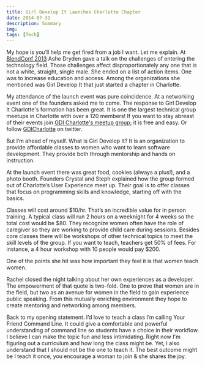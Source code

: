 ```yaml
---
title: Girl Develop It Launches Charlotte Chapter
date: 2014-07-31
description: Summary
img:
tags: [Tech]
---
```

My hope is you’ll help me get fired from a job I want. Let me explain. At [BlendConf 2013](../blend-conference-2013/) Ashe Dryden gave a talk on the challenges of entering the technology field. Those challenges affect disproportionately any one that is not a white, straight, single male. She ended on a list of action items. One was to increase education and access. Among the organizations she mentioned was Girl Develop It that just started a chapter in Charlotte.

My attendance of the launch event was pure coincidence. At a networking event one of the founders asked me to come. The response to Girl Develop It Charlotte's formation has been great. It is one the largest technical group meetups in Charlotte with over a 120 members! If you want to stay abreast of their events join [GDI Charlotte's meetup group](https://meetup.com/Girl-Develop-It-Charlotte-NC/); it is free and easy. Or follow [GDICharlotte](https://twitter.com/GDICharlotte) on twitter.

But I’m ahead of myself. What is Girl Develop It? It is an organization to provide affordable classes to women who want to learn software development. They provide both through mentorship and hands on instruction.

At the launch event there was great food, cookies (always a plus!), and a photo booth. Founders Crystal and Steph explained how the group formed out of Charlotte’s User Experience meet up. Their goal is to offer classes that focus on programming skills and knowledge, starting off with the basics.

Classes will cost around \$10/hr. That’s an incredible value for in person training. A typical class will run 2 hours on a weeknight for 4 weeks so the total cost would be \$80. They recognize women often have the role of caregiver so they are working to provide child care during sessions. Besides core classes there will be workshops of other technical topics to meet the skill levels of the group. If you want to teach, teachers get 50% of fees. For instance, a 4 hour workshop with 10 people would pay $200.

One of the points she hit was how important they feel it is that women teach women.

Rachel closed the night talking about her own experiences as a developer. The empowerment of that quote is two-fold. One to prove that women are in the field, but two as an avenue for women in the field to gain experience public speaking. From this mutually enriching environment they hope to create mentoring and networking among members.

Back to my opening statement. I’d love to teach a class I’m calling Your Friend Command Line. It could give a comfortable and powerful understanding of command line so students have a choice in their workflow. I believe I can make the topic fun and less intimidating. Right now I'm figuring out a curriculum and how long the class might be. Yet, I also understand that I should not be the one to teach it. The best outcome might be I teach it once, you encourage a woman to join & she shares the joy.